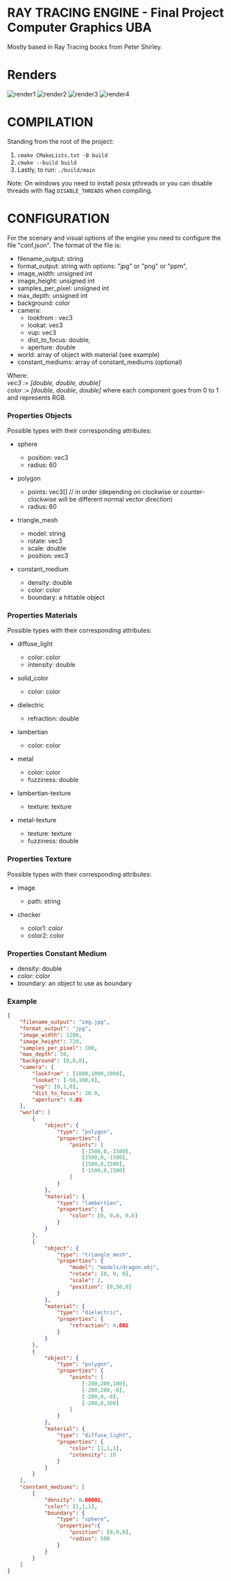 # RAY TRACING ENGINE - Final Project Computer Graphics UBA
Mostly based in Ray Tracing books from Peter Shirley.

# Renders
![render1](renders/5000spp-50r-11-02-2022.jpg)
![render2](renders/10000spp-50r-08-01-2022.jpg)
![render3](renders/4000spp-50r-10-01-2022.jpg)
![render4](renders/4000spp-50r-16-01-2022.jpg)

# COMPILATION
Standing from the root of the project:
1. `cmake CMakeLists.txt -B build`
2. `cmake --build build`
3. Lastly, to run: `./build/main`

Note: On windows you need to install posix pthreads or you can disable threads with flag `DISABLE_THREADS` when compiling.

# CONFIGURATION
For the scenary and visual options of the engine you need to configure the file "conf.json". The format of the file is:

- filename_output: string
- format_output: string with options: "jpg" or "png" or "ppm",
- image_width: unsigned int
- image_height: unsigned int
- samples_per_pixel: unsigned int
- max_depth: unsigned int
- background: color
- camera: 
    - lookfrom : vec3
    - lookat: vec3
    - vup: vec3
    - dist_to_focus: double,
    - aperture: double
- world: array of object with material (see example)
- constant_mediums: array of constant_mediums (optional)


Where:  
*vec3 := [double, double, double]*  
*color := [double, double, double]* where each component goes from 0 to 1 and represents RGB.
### Properties Objects
Possible types with their corresponding attributes:

- sphere
    - position: vec3
    - radius: 60

- polygon
    - points: vec3[]  // in order (depending on clockwise or counter-clockwise will be different normal vector direction)
    - radius: 60

- triangle_mesh
    - model: string
    - rotate: vec3
    - scale: double
    - position: vec3

- constant_medium
    - density: double
    - color: color
    - boundary: a hittable object

### Properties Materials
Possible types with their corresponding attributes:

- diffuse_light
    - color: color
    - intensity: double

- solid_color
    - color: color

- dielectric
    - refraction: double

- lambertian
    - color: color

- metal
    - color: color
    - fuzziness: double

- lambertian-texture
    - texture: texture

- metal-texture
    - texture: texture
    - fuzziness: double

### Properties Texture
Possible types with their corresponding attributes:
- image
    - path: string

- checker
    - color1: color
    - color2: color

### Properties Constant Medium
- density: double
- color: color
- boundary: an object to use as boundary


### Example

```json
{
    "filename_output": "img.jpg",
    "format_output": "jpg",
    "image_width": 1280,
    "image_height": 720,
    "samples_per_pixel": 100,
    "max_depth": 50,
    "background": [0,0,0],
    "camera": {
        "lookfrom" : [1000,1000,1000],
        "lookat": [-50,100,0],
        "vup": [0,1,0],
        "dist_to_focus": 10.0,
        "aperture": 0.01
    },
    "world": [
        {
            "object": {
                "type": "polygon",
                "properties":{
                    "points": [
                        [-1500,0,-1500],
                        [1500,0,-1500],
                        [1500,0,1500],
                        [-1500,0,1500]
                    ]
                }
            },
            "material": {
                "type": "lambertian",
                "properties": {
                    "color": [0, 0.8, 0.6]
                }
            }
        },
        {
            "object": {
                "type": "triangle_mesh",
                "properties": {
                    "model": "models/dragon.obj",
                    "rotate": [0, 0, 0],
                    "scale": 2,
                    "position": [0,50,0]
                }
            },
            "material": {
                "type": "dielectric",
                "properties": {
                    "refraction": 0.002
                }
            }
        },
        {
            "object": {
                "type": "polygon",
                "properties": {
                    "points": [
                        [-200,200,100],
                        [-200,200,-0],
                        [-200,0,-0],
                        [-200,0,100]
                    ]
                }
            },
            "material": {
                "type": "diffuse_light",
                "properties": {
                    "color": [1,1,1],
                    "intensity": 10
                }
            }
        }
    ],
    "constant_mediums": [
        {
            "density": 0.00001,
            "color": [1,1,1],
            "boundary": {
                "type": "sphere",
                "properties":{
                    "position": [0,0,0],
                    "radius": 500
                }
            }
        }
    ]
}
```